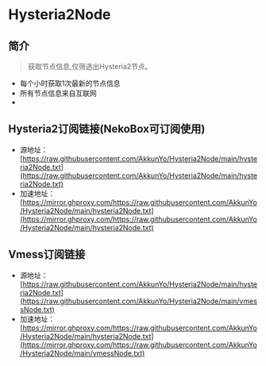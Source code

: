 # Hysteria2Node
## 简介
> 获取节点信息,仅筛选出Hysteria2节点。
- 每个小时获取1次最新的节点信息
- 所有节点信息来自互联网
- 
## Hysteria2订阅链接(NekoBox可订阅使用)
- 源地址：[https://raw.githubusercontent.com/AkkunYo/Hysteria2Node/main/hysteria2Node.txt](https://raw.githubusercontent.com/AkkunYo/Hysteria2Node/main/hysteria2Node.txt)
- 加速地址：[https://mirror.ghproxy.com/https://raw.githubusercontent.com/AkkunYo/Hysteria2Node/main/hysteria2Node.txt](https://mirror.ghproxy.com/https://raw.githubusercontent.com/AkkunYo/Hysteria2Node/main/hysteria2Node.txt)

## Vmess订阅链接
- 源地址：[https://raw.githubusercontent.com/AkkunYo/Hysteria2Node/main/hysteria2Node.txt](https://raw.githubusercontent.com/AkkunYo/Hysteria2Node/main/vmessNode.txt)
- 加速地址：[https://mirror.ghproxy.com/https://raw.githubusercontent.com/AkkunYo/Hysteria2Node/main/hysteria2Node.txt](https://mirror.ghproxy.com/https://raw.githubusercontent.com/AkkunYo/Hysteria2Node/main/vmessNode.txt)

